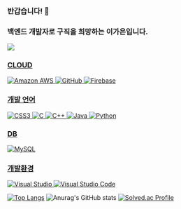 ### 반갑습니다! 👋
### 백엔드 개발자로 구직을 희망하는 이가은입니다.
<a href="https://github.com/GaEun1216"><img src="https://hits.seeyoufarm.com/api/count/incr/badge.svg?url=https%3A%2F%2Fgithub.com%2Fsoyeon207&count_bg=%23000000&title_bg=%23000000&icon=github.svg&icon_color=%23E7E7E7&title=GitHub&edge_flat=false)"/></a> <a href="https://solved.ac/rkdms6382">

### CLOUD
 ![Amazon AWS](https://img.shields.io/badge/Amazon%20AWS-232F3E?style=flat-square&logo=amazonaws&logoColor=white)
 ![GitHub](https://img.shields.io/badge/GitHub-181717?style=flat-square&logo=GitHub&logoColor=white)
 ![Firebase](https://img.shields.io/badge/Firebase-FFCA28?style=flat-square&logo=firebase&logoColor=black)

### 개발 언어
 ![CSS3](https://img.shields.io/badge/CSS3-1572B6?style=flat-square&logo=css3&logoColor=white)
 ![C](https://img.shields.io/badge/C-A8B9CC?style=flat-square&logo=C&logoColor=white)
 ![C++](https://img.shields.io/badge/C++-00599C?style=flat-square&logo=C%2B%2B&logoColor=white)
 ![Java](https://img.shields.io/badge/java-007396?style=flat-square&logo=java&logoColor=white)
 ![Python](https://img.shields.io/badge/Python-3776AB?style=flat-square&logo=Python&logoColor=white)


### DB
 ![MySQL](https://img.shields.io/badge/MySQL-4479A1?style=flat-square&logo=MySQL&logoColor=white)

### 개발환경
 ![Visual Studio](https://img.shields.io/badge/Visual%20Studio-5C2D91?style=flat-square&logo=Visual%20Studio&logoColor=white)
 ![Visual Studio Code](https://img.shields.io/badge/Visual%20Studio%20Code-007ACC?style=flat-square&logo=Visual%20Studio%20Code&logoColor=white)



[![Top Langs](https://github-readme-stats.vercel.app/api/top-langs/?username=soyeon207&layout=compact)](https://github.com/anuraghazra/github-readme-stats)
![Anurag's GitHub stats](https://github-readme-stats.vercel.app/api?username=GaEun1216&show_icons=true&theme=radical)
[![Solved.ac Profile](http://mazassumnida.wtf/api/generate_badge?boj=rkdms6382)](https://solved.ac/rkdms6382)
<!--
**GaEun1216/GaEun1216** is a ✨ _special_ ✨ repository because its `README.md` (this file) appears on your GitHub profile.

Here are some ideas to get you started:

- 🔭 I’m currently working on ...
- 🌱 I’m currently learning ...
- 👯 I’m looking to collaborate on ...
- 🤔 I’m looking for help with ...
- 💬 Ask me about ...
- 📫 How to reach me: ...
- 😄 Pronouns: ...
- ⚡ Fun fact: ...
-->

